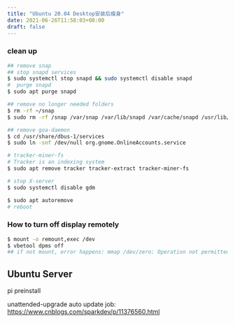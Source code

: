 ```yaml
---
title: "Ubuntu 20.04 Desktop安装后瘦身"
date: 2021-06-26T11:58:03+08:00
draft: false
---
```


### clean up

```bash
## remove snap
## stop snapd services
$ sudo systemctl stop snapd && sudo systemctl disable snapd
#  purge snapd
$ sudo apt purge snapd

## remove no longer needed folders
$ rm -rf ~/snap
$ sudo rm -rf /snap /var/snap /var/lib/snapd /var/cache/snapd /usr/lib/snapd

## remove goa-daemon
$ cd /usr/share/dbus-1/services
$ sudo ln -snf /dev/null org.gnome.OnlineAccounts.service

# tracker-miner-fs
# Tracker is an indexing system
$ sudo apt remove tracker tracker-extract tracker-miner-fs

# stop X-server
$ sudo systemctl disable gdm

$ sudo apt autoremove
# reboot
```

### How to turn off display remotely
```bash
$ mount -o remount,exec /dev
$ vbetool dpms off
## if not mount, error happens: mmap /dev/zero: Operation not permitted
```


## Ubuntu Server
pi preinstall

unattended-upgrade auto update job: https://www.cnblogs.com/sparkdev/p/11376560.html

